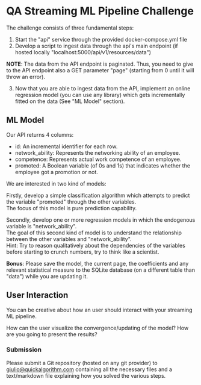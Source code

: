 # QA Streaming ML Pipeline Challenge

The challenge consists of three fundamental steps:

1. Start the "api" service through the provided docker-compose.yml file
2. Develop a script to ingest data through the api's main endpoint (if hosted locally "localhost:5000/api/v1/resources/data")

**NOTE**: The data from the API endpoint is paginated. Thus, you need to give to the API endpoint also a GET parameter "page" (starting from 0 until it will throw an error).

3. Now that you are able to ingest data from the API, implement an online regression model (you can use any library) which gets incrementally fitted on the data (See "ML Model" section).

## ML Model

Our API returns 4 columns:
* id: An incremental identifier for each row.
* network_ability: Represents the networking ability of an employee.
* competence: Represents actual work competence of an employee.
* promoted: A Boolean variable (of 0s and 1s) that indicates whether the employee got a promotion or not.

We are interested in two kind of models:

Firstly, develop a simple classification algorithm which attempts to predict the variable "promoted" through the other variables. <br>
The focus of this model is pure prediction capability.

Secondly, develop one or more regression models in which the endogenous variable is "network_ability". <br>
The goal of this second kind of model is to understand the relationship between the other variables and "network_ability". <br>
Hint: Try to reason qualitatively about the dependencies of the variables before starting to crunch numbers, try to think like a scientist.

**Bonus**: Please save the model, the current page, the coefficients and any relevant statistical measure to the SQLite database (on a different table than "data") while you are updating it.

## User Interaction

You can be creative about how an user should interact with your streaming ML pipeline.

How can the user visualize the convergence/updating of the model? How are you going to present the results?


### Submission 

Please submit a Git repository (hosted on any git provider) to giulio@quickalgorithm.com containing all the necessary files and a text/markdown file explaining how you solved the various steps.

